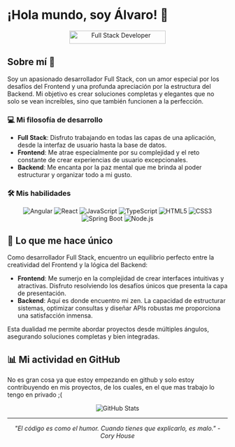 # ¡Hola mundo, soy Álvaro! 👋

<div align="center">
  <img src="https://img.shields.io/badge/Full%20Stack-Developer-blue?style=for-the-badge&logo=github" alt="Full Stack Developer" width="220" height="30">
</div>

## Sobre mí 🚀

Soy un apasionado desarrollador Full Stack, con un amor especial por los desafíos del Frontend y una profunda apreciación por la estructura del Backend. Mi objetivo es crear soluciones completas y elegantes que no solo se vean increíbles, sino que también funcionen a la perfección.

### 💻 Mi filosofía de desarrollo

- **Full Stack**: Disfruto trabajando en todas las capas de una aplicación, desde la interfaz de usuario hasta la base de datos.
- **Frontend**: Me atrae especialmente por su complejidad y el reto constante de crear experiencias de usuario excepcionales.
- **Backend**: Me encanta por la paz mental que me brinda al poder estructurar y organizar todo a mi gusto.

### 🛠️ Mis habilidades

<div align="center">

  ![Angular](https://img.shields.io/badge/-Angular-DD0031?style=for-the-badge&logo=angular&logoColor=white)
  ![React](https://img.shields.io/badge/-React-61DAFB?style=for-the-badge&logo=react&logoColor=black)
  ![JavaScript](https://img.shields.io/badge/-JavaScript-F7DF1E?style=for-the-badge&logo=javascript&logoColor=black)
  ![TypeScript](https://img.shields.io/badge/-TypeScript-3178C6?style=for-the-badge&logo=typescript&logoColor=white)
  ![HTML5](https://img.shields.io/badge/-HTML5-E34F26?style=for-the-badge&logo=html5&logoColor=white)
  ![CSS3](https://img.shields.io/badge/-CSS3-1572B6?style=for-the-badge&logo=css3&logoColor=white)
  ![Spring Boot](https://img.shields.io/badge/-Spring%20Boot-6DB33F?style=for-the-badge&logo=spring-boot&logoColor=white)
  ![Node.js](https://img.shields.io/badge/-Node.js-339933?style=for-the-badge&logo=node.js&logoColor=white)

</div>

## 🌟 Lo que me hace único

Como desarrollador Full Stack, encuentro un equilibrio perfecto entre la creatividad del Frontend y la lógica del Backend:

- **Frontend**: Me sumerjo en la complejidad de crear interfaces intuitivas y atractivas. Disfruto resolviendo los desafíos únicos que presenta la capa de presentación.
- **Backend**: Aquí es donde encuentro mi zen. La capacidad de estructurar sistemas, optimizar consultas y diseñar APIs robustas me proporciona una satisfacción inmensa.

Esta dualidad me permite abordar proyectos desde múltiples ángulos, asegurando soluciones completas y bien integradas.

## 📊 Mi actividad en GitHub

No es gran cosa ya que estoy empezando en github y solo estoy contribuyendo en mis proyectos, de los cuales, en el que mas trabajo lo tengo en privado ;(

<div align="center">
  <img src="https://github-readme-stats.vercel.app/api?username=alvgm98&show_icons=true&theme=radical" alt="GitHub Stats">
</div>

---

<div align="center">
  <i>"El código es como el humor. Cuando tienes que explicarlo, es malo." - Cory House</i>
</div>

